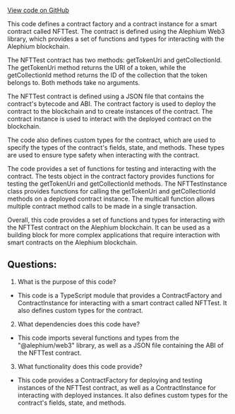 [View code on GitHub](https://github.com/alephium/alephium-web3/artifacts/ts/NFTTest.ts)

This code defines a contract factory and a contract instance for a smart contract called NFTTest. The contract is defined using the Alephium Web3 library, which provides a set of functions and types for interacting with the Alephium blockchain.

The NFTTest contract has two methods: getTokenUri and getCollectionId. The getTokenUri method returns the URI of a token, while the getCollectionId method returns the ID of the collection that the token belongs to. Both methods take no arguments.

The NFTTest contract is defined using a JSON file that contains the contract's bytecode and ABI. The contract factory is used to deploy the contract to the blockchain and to create instances of the contract. The contract instance is used to interact with the deployed contract on the blockchain.

The code also defines custom types for the contract, which are used to specify the types of the contract's fields, state, and methods. These types are used to ensure type safety when interacting with the contract.

The code provides a set of functions for testing and interacting with the contract. The tests object in the contract factory provides functions for testing the getTokenUri and getCollectionId methods. The NFTTestInstance class provides functions for calling the getTokenUri and getCollectionId methods on a deployed contract instance. The multicall function allows multiple contract method calls to be made in a single transaction.

Overall, this code provides a set of functions and types for interacting with the NFTTest contract on the Alephium blockchain. It can be used as a building block for more complex applications that require interaction with smart contracts on the Alephium blockchain.
## Questions: 
 1. What is the purpose of this code?
- This code is a TypeScript module that provides a ContractFactory and ContractInstance for interacting with a smart contract called NFTTest. It also defines custom types for the contract.

2. What dependencies does this code have?
- This code imports several functions and types from the "@alephium/web3" library, as well as a JSON file containing the ABI of the NFTTest contract.

3. What functionality does this code provide?
- This code provides a ContractFactory for deploying and testing instances of the NFTTest contract, as well as a ContractInstance for interacting with deployed instances. It also defines custom types for the contract's fields, state, and methods.